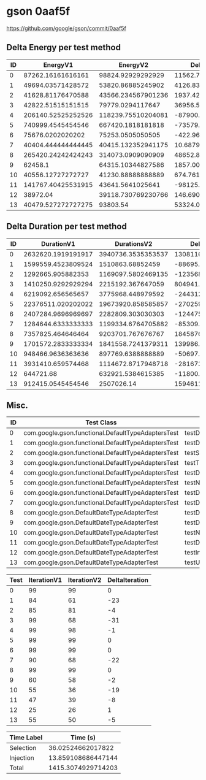 # gson 0aaf5f


https://github.com/google/gson/commit/0aaf5f



## Delta Energy per test method


| ID | EnergyV1 | EnergyV2 | DeltaEnergy | σV1 | σV2 |
| --- | --- | --- | --- | --- | --- |
| 0 | 87262.16161616161 | 98824.92929292929 | 11562.767676767675 | 17487.22580161034 | 106403.36342971787 |
| 1 | 49694.03571428572 | 53820.86885245902 | 4126.8331381733005 | 106430.03457474797 | 117682.87715588757 |
| 2 | 41628.81176470588 | 43566.234567901236 | 1937.4228031953535 | 7414.812947534174 | 23180.94773692428 |
| 3 | 42822.51515151515 | 79779.0294117647 | 36956.51426024955 | 10144.854607003748 | 173701.24472063847 |
| 4 | 206140.52525252526 | 118239.75510204081 | -87900.77015048444 | 122527.30669275597 | 140176.25700022487 |
| 5 | 740999.4545454546 | 667420.1818181818 | -73579.27272727282 | 504661.9503723675 | 481333.3949280025 |
| 6 | 75676.0202020202 | 75253.0505050505 | -422.9696969696961 | 15891.292443182312 | 18887.20733503609 |
| 7 | 40404.444444444445 | 40415.132352941175 | 10.687908496729506 | 10398.307817579538 | 5207.187526713922 |
| 8 | 265420.24242424243 | 314073.0909090909 | 48652.84848484845 | 235076.4360228689 | 403690.9972358244 |
| 9 | 62458.1 | 64315.10344827586 | 1857.0034482758638 | 174439.04691111066 | 189014.00594680346 |
| 10 | 40556.12727272727 | 41230.88888888889 | 674.761616161617 | 9704.802378306496 | 7222.894440511049 |
| 11 | 141767.40425531915 | 43641.5641025641 | -98125.84015275506 | 356471.301341515 | 35607.40383525477 |
| 12 | 38972.04 | 39118.730769230766 | 146.690769230765 | 4186.342455939313 | 3917.210934381485 |
| 13 | 40479.527272727275 | 93803.54 | 53324.01272727272 | 4440.359366515468 | 265066.2232419823 |

## Delta Duration per test method


| ID | DurationV1 | DurationsV2 | DeltaDuration |
| --- | --- | --- | --- |
| 0 | 2632620.1919191917 | 3940736.3535353537 | 1308116.161616162 |
| 1 | 1599559.4523809524 | 1510863.68852459 | -88695.76385636232 |
| 2 | 1292665.905882353 | 1169097.5802469135 | -123568.32563543948 |
| 3 | 1410250.9292929294 | 2215192.367647059 | 804941.4383541294 |
| 4 | 6219092.656565657 | 3775968.448979592 | -2443124.207586065 |
| 5 | 22376511.020202022 | 19673920.858585857 | -2702590.161616165 |
| 6 | 2407284.9696969697 | 2282809.303030303 | -124475.66666666651 |
| 7 | 1284644.6333333333 | 1199334.6764705882 | -85309.95686274511 |
| 8 | 7357825.464646464 | 9203701.767676767 | 1845876.3030303027 |
| 9 | 1701572.2833333334 | 1841558.7241379311 | 139986.4408045977 |
| 10 | 948466.9636363636 | 897769.6388888889 | -50697.32474747475 |
| 11 | 3931410.659574468 | 1114672.8717948718 | -2816737.7877795966 |
| 12 | 644721.68 | 632921.5384615385 | -11800.141538461554 |
| 13 | 912415.0545454546 | 2507026.14 | 1594611.0854545454 |

## Misc.

| ID | Test Class | Test Method |
| --- | --- | --- |
| 0 | com.google.gson.functional.DefaultTypeAdaptersTest | testDateSerializationWithPatternNotOverridenByTypeAdapter |
| 1 | com.google.gson.functional.DefaultTypeAdaptersTest | testDateSerializationWithPattern |
| 2 | com.google.gson.functional.DefaultTypeAdaptersTest | testSqlDateSerialization |
| 3 | com.google.gson.functional.DefaultTypeAdaptersTest | testTimestampSerialization |
| 4 | com.google.gson.functional.DefaultTypeAdaptersTest | testDefaultDateDeserializationUsingBuilder |
| 5 | com.google.gson.functional.DefaultTypeAdaptersTest | testNullSerialization |
| 6 | com.google.gson.functional.DefaultTypeAdaptersTest | testDateSerializationInCollection |
| 7 | com.google.gson.functional.DefaultTypeAdaptersTest | testDateDeserializationWithPattern |
| 8 | com.google.gson.DefaultDateTypeAdapterTest | testDateDeserializationISO8601 |
| 9 | com.google.gson.DefaultDateTypeAdapterTest | testDateSerialization |
| 10 | com.google.gson.DefaultDateTypeAdapterTest | testNullValue |
| 11 | com.google.gson.DefaultDateTypeAdapterTest | testDatePattern |
| 12 | com.google.gson.DefaultDateTypeAdapterTest | testInvalidDatePattern |
| 13 | com.google.gson.DefaultDateTypeAdapterTest | testUnexpectedToken |




| Test | IterationV1 | IterationV2 | DeltaIteration |
| --- | --- | --- | --- |
| 0 | 99 | 99 | 0 |
| 1 | 84 | 61 | -23 |
| 2 | 85 | 81 | -4 |
| 3 | 99 | 68 | -31 |
| 4 | 99 | 98 | -1 |
| 5 | 99 | 99 | 0 |
| 6 | 99 | 99 | 0 |
| 7 | 90 | 68 | -22 |
| 8 | 99 | 99 | 0 |
| 9 | 60 | 58 | -2 |
| 10 | 55 | 36 | -19 |
| 11 | 47 | 39 | -8 |
| 12 | 25 | 26 | 1 |
| 13 | 55 | 50 | -5 |



| Time Label | Time (s) |
| --- | --- |
| Selection | 36.02524662017822 |
| Injection | 13.859108686447144 |
| Total | 1415.3074929714203 |


